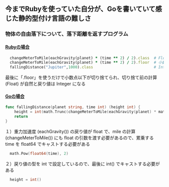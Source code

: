 ## 今までRubyを使っていた自分が、Goを書いていて感じた静的型付け言語の難しさ

### 物体の自由落下について、落下距離を返すプログラム
#### [Rubyの場合](https://github.com/DaisukeKarasawa/important-code/blob/master/pattern_issue/pattern.rb)
```ruby:pattern.rb
  changeMeterToMile(eachGravity(planet) * (time ** 2) / 2).class  # Float
  changeMeterToMile(eachGravity(planet) * (time ** 2) / 2).floor  # 小数点以下切り捨て
  fallingDistance("Jupiter",1000).class                           # Integer
```
最後に「.floor」を使うだけで小数点以下が切り捨てられ、切り捨て前の計算 (Float) が自然と戻り値は Integer になる

#### [Goの場合](https://github.com/DaisukeKarasawa/important-code/blob/master/pattern_issue/pattern.go)
```go:pattern.go
func fallingDistance(planet string, time int) (height int) {
	height = int(math.Trunc(changeMeterToMile(eachGravity(planet) * math.Pow(float64(time), 2) / 2)))
	return
}
```
１）重力加速度 (eachGravity()) の戻り値が float で、mile の計算 (changeMeterToMile()) にも float の引数を渡す必要があるので、累乗する time を float64 でキャストする必要がある
```go:pattern.go
  math.Pow(float64(time), 2)
```

２）戻り値の型を int で設定しているので、最後に int() でキャストする必要がある
```go:pattern.go
  height = int()
```